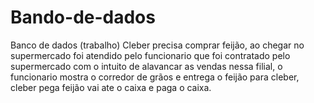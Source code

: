 # Bando-de-dados
Banco de dados (trabalho)
Cleber precisa comprar feijão, ao chegar no supermercado foi atendido pelo funcionario que foi contratado pelo supermercado com o intuito de alavancar as vendas nessa filial, o funcionario mostra o corredor de grãos e entrega o feijão para cleber, cleber pega feijão vai ate o caixa e paga o caixa.
